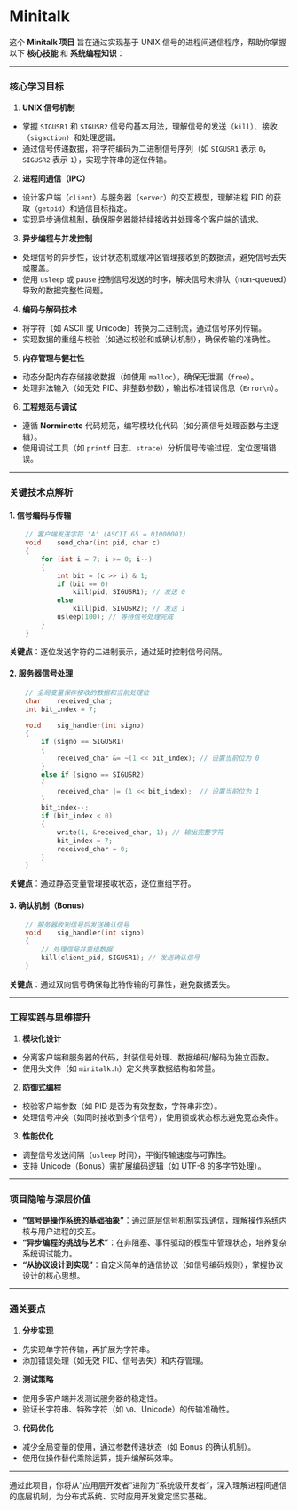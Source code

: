 # Minitalk

这个 **Minitalk 项目** 旨在通过实现基于 UNIX 信号的进程间通信程序，帮助你掌握以下 **核心技能** 和 **系统编程知识**：

---

### **核心学习目标**
1. **UNIX 信号机制**
- 掌握 `SIGUSR1` 和 `SIGUSR2` 信号的基本用法，理解信号的发送（`kill`）、接收（`sigaction`）和处理逻辑。
- 通过信号传递数据，将字符编码为二进制信号序列（如 `SIGUSR1` 表示 `0`，`SIGUSR2` 表示 `1`），实现字符串的逐位传输。

2. **进程间通信（IPC）**
- 设计客户端（`client`）与服务器（`server`）的交互模型，理解进程 PID 的获取（`getpid`）和通信目标指定。
- 实现异步通信机制，确保服务器能持续接收并处理多个客户端的请求。

3. **异步编程与并发控制**
- 处理信号的异步性，设计状态机或缓冲区管理接收到的数据流，避免信号丢失或覆盖。
- 使用 `usleep` 或 `pause` 控制信号发送的时序，解决信号未排队（non-queued）导致的数据完整性问题。

4. **编码与解码技术**
- 将字符（如 ASCII 或 Unicode）转换为二进制流，通过信号序列传输。
- 实现数据的重组与校验（如通过校验和或确认机制），确保传输的准确性。

5. **内存管理与健壮性**
- 动态分配内存存储接收数据（如使用 `malloc`），确保无泄漏（`free`）。
- 处理非法输入（如无效 PID、非整数参数），输出标准错误信息（`Error\n`）。

6. **工程规范与调试**
- 遵循 **Norminette** 代码规范，编写模块化代码（如分离信号处理函数与主逻辑）。
- 使用调试工具（如 `printf` 日志、`strace`）分析信号传输过程，定位逻辑错误。

---

### **关键技术点解析**
#### 1. 信号编码与传输
```c
	// 客户端发送字符 'A' (ASCII 65 = 01000001)
	void	send_char(int pid, char c)
	{
		for (int i = 7; i >= 0; i--)
		{
			int bit = (c >> i) & 1;
			if (bit == 0)
				kill(pid, SIGUSR1); // 发送 0
			else
				kill(pid, SIGUSR2); // 发送 1
			usleep(100); // 等待信号处理完成
		}
	}
```
**关键点**：逐位发送字符的二进制表示，通过延时控制信号间隔。

#### 2. 服务器信号处理
```c
	// 全局变量保存接收的数据和当前处理位
	char	received_char;
	int	bit_index = 7;

	void	sig_handler(int signo)
	{
		if (signo == SIGUSR1)
		{
			received_char &= ~(1 << bit_index); // 设置当前位为 0
		}
		else if (signo == SIGUSR2)
		{
			received_char |= (1 << bit_index);  // 设置当前位为 1
		}
		bit_index--;
		if (bit_index < 0)
		{
			write(1, &received_char, 1); // 输出完整字符
			bit_index = 7;
			received_char = 0;
		}
	}
```
**关键点**：通过静态变量管理接收状态，逐位重组字符。

#### 3. 确认机制（Bonus）
```c
	// 服务器收到信号后发送确认信号
	void	sig_handler(int signo)
	{
		// 处理信号并重组数据
		kill(client_pid, SIGUSR1); // 发送确认信号
	}
```
**关键点**：通过双向信号确保每比特传输的可靠性，避免数据丢失。

---

### **工程实践与思维提升**
1. **模块化设计**
- 分离客户端和服务器的代码，封装信号处理、数据编码/解码为独立函数。
- 使用头文件（如 `minitalk.h`）定义共享数据结构和常量。

2. **防御式编程**
- 校验客户端参数（如 PID 是否为有效整数，字符串非空）。
- 处理信号冲突（如同时接收到多个信号），使用锁或状态标志避免竞态条件。

3. **性能优化**
- 调整信号发送间隔（`usleep` 时间），平衡传输速度与可靠性。
- 支持 Unicode（Bonus）需扩展编码逻辑（如 UTF-8 的多字节处理）。

---

### **项目隐喻与深层价值**
- **“信号是操作系统的基础抽象”**：通过底层信号机制实现通信，理解操作系统内核与用户进程的交互。
- **“异步编程的挑战与艺术”**：在非阻塞、事件驱动的模型中管理状态，培养复杂系统调试能力。
- **“从协议设计到实现”**：自定义简单的通信协议（如信号编码规则），掌握协议设计的核心思想。

---

### **通关要点**
1. **分步实现**
- 先实现单字符传输，再扩展为字符串。
- 添加错误处理（如无效 PID、信号丢失）和内存管理。

2. **测试策略**
- 使用多客户端并发测试服务器的稳定性。
- 验证长字符串、特殊字符（如 `\0`、Unicode）的传输准确性。

3. **代码优化**
- 减少全局变量的使用，通过参数传递状态（如 Bonus 的确认机制）。
- 使用位操作替代乘除运算，提升编解码效率。

---

通过此项目，你将从“应用层开发者”进阶为“系统级开发者”，深入理解进程间通信的底层机制，为分布式系统、实时应用开发奠定坚实基础。
